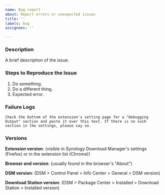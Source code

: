 ```yaml
---
name: Bug report
about: Report errors or unexpected issues
title: ''
labels: bug
assignees: ''

---
```


<!--

Thanks for filing an issue! I appreciate you taking the time to help improve Synology Download Manager. Please fill out the following information for a faster and more effective response/fix.

-->
### Description

A brief description of the issue.

### Steps to Reproduce the Issue

1. Do something.
2. Do a different thing.
3. Expected error.

### Failure Logs

```
Check the bottom of the extension's setting page for a "Debugging Output" section and paste it over this text. If there is no such section in the settings, please say so.
```

### Versions

**Extension version**: (visible in Synology Download Manager's settings (Firefox) or in the extension list (Chrome))

**Browser and version**: (usually found in the browser's "About")

**DSM version**: (DSM > Control Panel > Info Center > General > DSM version)

**Download Station version**: (DSM > Package Center > Installed > Download Station > Installed version)
